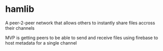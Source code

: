 # hamlib
A peer-2-peer network that allows others to instantly share files accross their channels

MVP is getting peers to be able to send and receive files using firebase to host metadata for a single channel